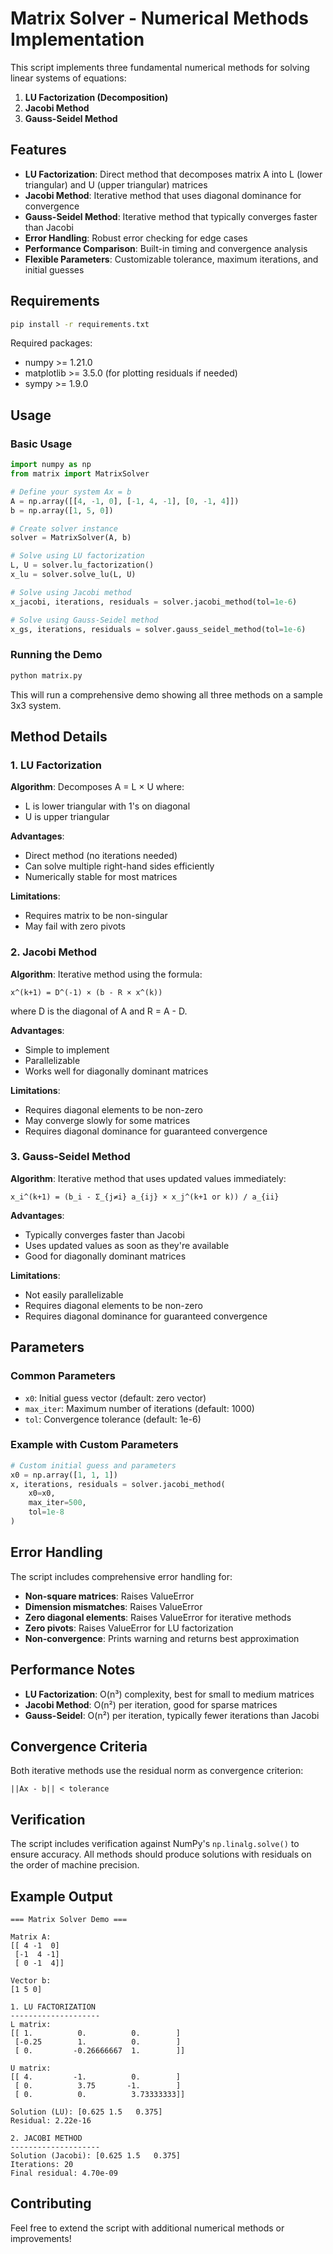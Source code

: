 # Matrix Solver - Numerical Methods Implementation

This script implements three fundamental numerical methods for solving linear systems of equations:

1. **LU Factorization (Decomposition)**
2. **Jacobi Method**
3. **Gauss-Seidel Method**

## Features

- **LU Factorization**: Direct method that decomposes matrix A into L (lower triangular) and U (upper triangular) matrices
- **Jacobi Method**: Iterative method that uses diagonal dominance for convergence
- **Gauss-Seidel Method**: Iterative method that typically converges faster than Jacobi
- **Error Handling**: Robust error checking for edge cases
- **Performance Comparison**: Built-in timing and convergence analysis
- **Flexible Parameters**: Customizable tolerance, maximum iterations, and initial guesses

## Requirements

```bash
pip install -r requirements.txt
```

Required packages:

- numpy >= 1.21.0
- matplotlib >= 3.5.0 (for plotting residuals if needed)
- sympy >= 1.9.0

## Usage

### Basic Usage

```python
import numpy as np
from matrix import MatrixSolver

# Define your system Ax = b
A = np.array([[4, -1, 0], [-1, 4, -1], [0, -1, 4]])
b = np.array([1, 5, 0])

# Create solver instance
solver = MatrixSolver(A, b)

# Solve using LU factorization
L, U = solver.lu_factorization()
x_lu = solver.solve_lu(L, U)

# Solve using Jacobi method
x_jacobi, iterations, residuals = solver.jacobi_method(tol=1e-6)

# Solve using Gauss-Seidel method
x_gs, iterations, residuals = solver.gauss_seidel_method(tol=1e-6)
```

### Running the Demo

```bash
python matrix.py
```

This will run a comprehensive demo showing all three methods on a sample 3x3 system.

## Method Details

### 1. LU Factorization

**Algorithm**: Decomposes A = L × U where:

- L is lower triangular with 1's on diagonal
- U is upper triangular

**Advantages**:

- Direct method (no iterations needed)
- Can solve multiple right-hand sides efficiently
- Numerically stable for most matrices

**Limitations**:

- Requires matrix to be non-singular
- May fail with zero pivots

### 2. Jacobi Method

**Algorithm**: Iterative method using the formula:

```
x^(k+1) = D^(-1) × (b - R × x^(k))
```

where D is the diagonal of A and R = A - D.

**Advantages**:

- Simple to implement
- Parallelizable
- Works well for diagonally dominant matrices

**Limitations**:

- Requires diagonal elements to be non-zero
- May converge slowly for some matrices
- Requires diagonal dominance for guaranteed convergence

### 3. Gauss-Seidel Method

**Algorithm**: Iterative method that uses updated values immediately:

```
x_i^(k+1) = (b_i - Σ_{j≠i} a_{ij} × x_j^(k+1 or k)) / a_{ii}
```

**Advantages**:

- Typically converges faster than Jacobi
- Uses updated values as soon as they're available
- Good for diagonally dominant matrices

**Limitations**:

- Not easily parallelizable
- Requires diagonal elements to be non-zero
- Requires diagonal dominance for guaranteed convergence

## Parameters

### Common Parameters

- `x0`: Initial guess vector (default: zero vector)
- `max_iter`: Maximum number of iterations (default: 1000)
- `tol`: Convergence tolerance (default: 1e-6)

### Example with Custom Parameters

```python
# Custom initial guess and parameters
x0 = np.array([1, 1, 1])
x, iterations, residuals = solver.jacobi_method(
    x0=x0,
    max_iter=500,
    tol=1e-8
)
```

## Error Handling

The script includes comprehensive error handling for:

- **Non-square matrices**: Raises ValueError
- **Dimension mismatches**: Raises ValueError
- **Zero diagonal elements**: Raises ValueError for iterative methods
- **Zero pivots**: Raises ValueError for LU factorization
- **Non-convergence**: Prints warning and returns best approximation

## Performance Notes

- **LU Factorization**: O(n³) complexity, best for small to medium matrices
- **Jacobi Method**: O(n²) per iteration, good for sparse matrices
- **Gauss-Seidel**: O(n²) per iteration, typically fewer iterations than Jacobi

## Convergence Criteria

Both iterative methods use the residual norm as convergence criterion:

```
||Ax - b|| < tolerance
```

## Verification

The script includes verification against NumPy's `np.linalg.solve()` to ensure accuracy. All methods should produce solutions with residuals on the order of machine precision.

## Example Output

```
=== Matrix Solver Demo ===

Matrix A:
[[ 4 -1  0]
 [-1  4 -1]
 [ 0 -1  4]]

Vector b:
[1 5 0]

1. LU FACTORIZATION
--------------------
L matrix:
[[ 1.          0.          0.        ]
 [-0.25        1.          0.        ]
 [ 0.         -0.26666667  1.        ]]

U matrix:
[[ 4.         -1.          0.        ]
 [ 0.          3.75       -1.        ]
 [ 0.          0.          3.73333333]]

Solution (LU): [0.625 1.5   0.375]
Residual: 2.22e-16

2. JACOBI METHOD
--------------------
Solution (Jacobi): [0.625 1.5   0.375]
Iterations: 20
Final residual: 4.70e-09
```

## Contributing

Feel free to extend the script with additional numerical methods or improvements!
